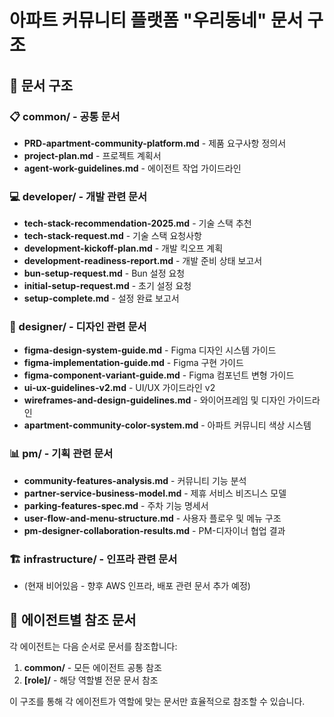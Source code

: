 # 아파트 커뮤니티 플랫폼 "우리동네" 문서 구조

## 📁 문서 구조

### 📋 common/ - 공통 문서
- **PRD-apartment-community-platform.md** - 제품 요구사항 정의서
- **project-plan.md** - 프로젝트 계획서
- **agent-work-guidelines.md** - 에이전트 작업 가이드라인

### 💻 developer/ - 개발 관련 문서
- **tech-stack-recommendation-2025.md** - 기술 스택 추천
- **tech-stack-request.md** - 기술 스택 요청사항
- **development-kickoff-plan.md** - 개발 킥오프 계획
- **development-readiness-report.md** - 개발 준비 상태 보고서
- **bun-setup-request.md** - Bun 설정 요청
- **initial-setup-request.md** - 초기 설정 요청
- **setup-complete.md** - 설정 완료 보고서

### 🎨 designer/ - 디자인 관련 문서
- **figma-design-system-guide.md** - Figma 디자인 시스템 가이드
- **figma-implementation-guide.md** - Figma 구현 가이드
- **figma-component-variant-guide.md** - Figma 컴포넌트 변형 가이드
- **ui-ux-guidelines-v2.md** - UI/UX 가이드라인 v2
- **wireframes-and-design-guidelines.md** - 와이어프레임 및 디자인 가이드라인
- **apartment-community-color-system.md** - 아파트 커뮤니티 색상 시스템

### 📊 pm/ - 기획 관련 문서
- **community-features-analysis.md** - 커뮤니티 기능 분석
- **partner-service-business-model.md** - 제휴 서비스 비즈니스 모델
- **parking-features-spec.md** - 주차 기능 명세서
- **user-flow-and-menu-structure.md** - 사용자 플로우 및 메뉴 구조
- **pm-designer-collaboration-results.md** - PM-디자이너 협업 결과

### 🏗️ infrastructure/ - 인프라 관련 문서
- (현재 비어있음 - 향후 AWS 인프라, 배포 관련 문서 추가 예정)

## 📖 에이전트별 참조 문서

각 에이전트는 다음 순서로 문서를 참조합니다:

1. **common/** - 모든 에이전트 공통 참조
2. **[role]/** - 해당 역할별 전문 문서 참조

이 구조를 통해 각 에이전트가 역할에 맞는 문서만 효율적으로 참조할 수 있습니다.
